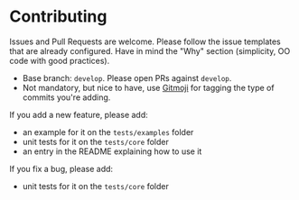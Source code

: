 # Contributing

Issues and Pull Requests are welcome. Please follow the issue templates that are already configured. Have in mind the "Why" section (simplicity, OO code with good practices).

* Base branch: `develop`. Please open PRs against `develop`.
* Not mandatory, but nice to have, use [Gitmoji](https://gitmoji.carloscuesta.me) for tagging the type of commits you're adding.

If you add a new feature, please add:
* an example for it on the `tests/examples` folder
* unit tests for it on the `tests/core` folder
* an entry in the README explaining how to use it

If you fix a bug, please add:
* unit tests for it on the `tests/core` folder
